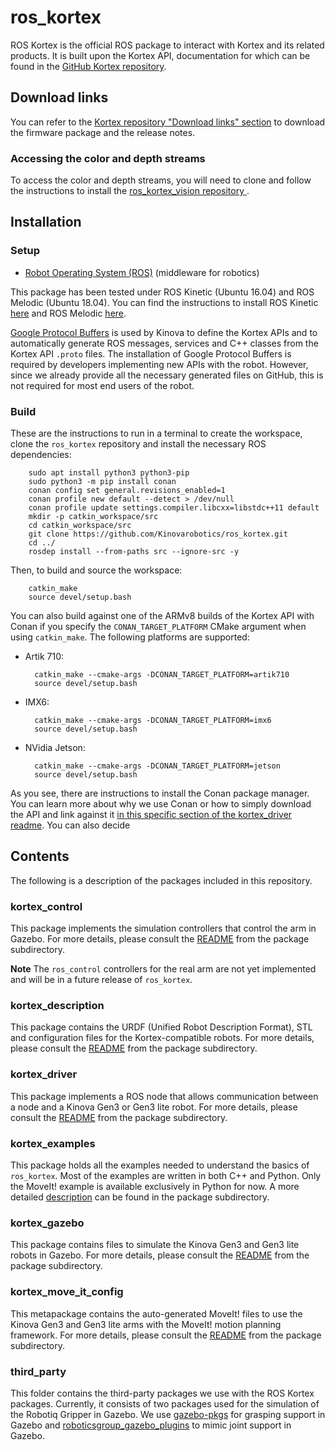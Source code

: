 # ros_kortex
 ROS Kortex is the official ROS package to interact with Kortex and its related products. It is built upon the Kortex API, documentation for which can be found in the [GitHub Kortex repository](https://github.com/Kinovarobotics/kortex).

## Download links

You can refer to the [Kortex repository "Download links" section](https://github.com/Kinovarobotics/kortex#download-links) to download the firmware package and the release notes.

### Accessing the color and depth streams 

To access the color and depth streams, you will need to clone and follow the instructions to install the [ros_kortex_vision repository ](https://github.com/Kinovarobotics/ros_kortex_vision).
## Installation

### Setup

- [Robot Operating System (ROS)](http://wiki.ros.org) (middleware for robotics)

This package has been tested under ROS Kinetic (Ubuntu 16.04) and ROS Melodic (Ubuntu 18.04).
You can find the instructions to install ROS Kinetic [here](http://wiki.ros.org/kinetic/Installation/Ubuntu) and ROS Melodic [here](http://wiki.ros.org/melodic/Installation/Ubuntu).

[Google Protocol Buffers](https://developers.google.com/protocol-buffers/) is used by Kinova to define the Kortex APIs and to automatically generate ROS messages, services and C++ classes from the Kortex API `.proto` files. The installation of Google Protocol Buffers is required by developers implementing new APIs with the robot. However, since we already provide all the necessary generated files on GitHub, this is not required for most end users of the robot.

### Build

These are the instructions to run in a terminal to create the workspace, clone the `ros_kortex` repository and install the necessary ROS dependencies:

        sudo apt install python3 python3-pip
        sudo python3 -m pip install conan
        conan config set general.revisions_enabled=1
        conan profile new default --detect > /dev/null
        conan profile update settings.compiler.libcxx=libstdc++11 default
        mkdir -p catkin_workspace/src
        cd catkin_workspace/src
        git clone https://github.com/Kinovarobotics/ros_kortex.git
        cd ../
        rosdep install --from-paths src --ignore-src -y

Then, to build and source the workspace:

        catkin_make
        source devel/setup.bash

You can also build against one of the ARMv8 builds of the Kortex API with Conan if you specify the `CONAN_TARGET_PLATFORM` CMake argument when using `catkin_make`. The following platforms are supported:

- Artik 710: 

        catkin_make --cmake-args -DCONAN_TARGET_PLATFORM=artik710
        source devel/setup.bash

- IMX6:

        catkin_make --cmake-args -DCONAN_TARGET_PLATFORM=imx6
        source devel/setup.bash

- NVidia Jetson: 

        catkin_make --cmake-args -DCONAN_TARGET_PLATFORM=jetson
        source devel/setup.bash

As you see, there are instructions to install the Conan package manager. You can learn more about why we use Conan or how to simply download the API and link against it [in this specific section of the kortex_driver readme](kortex_driver/readme.md#conan). You can also decide 

## Contents

The following is a description of the packages included in this repository.

### kortex_control
This package implements the simulation controllers that control the arm in Gazebo. For more details, please consult the [README](kortex_control/readme.md) from the package subdirectory.

**Note** The `ros_control` controllers for the real arm are not yet implemented and will be in a future release of `ros_kortex`.

### kortex_description
This package contains the URDF (Unified Robot Description Format), STL and configuration files for the Kortex-compatible robots. For more details, please consult the [README](kortex_description/readme.md) from the package subdirectory.

### kortex_driver
This package implements a ROS node that allows communication between a node and a Kinova Gen3 or Gen3 lite robot. For more details, please consult the [README](kortex_driver/readme.md) from the package subdirectory.

### kortex_examples
This package holds all the examples needed to understand the basics of `ros_kortex`. Most of the examples are written in both C++ and Python. Only the MoveIt! example is available exclusively in Python for now.
A more detailed [description](kortex_examples/readme.md) can be found in the package subdirectory.

### kortex_gazebo
This package contains files to simulate the Kinova Gen3 and Gen3 lite robots in Gazebo. For more details, please consult the [README](kortex_gazebo/readme.md) from the package subdirectory.

### kortex_move_it_config
This metapackage contains the auto-generated MoveIt! files to use the Kinova Gen3 and Gen3 lite arms with the MoveIt! motion planning framework. For more details, please consult the [README](kortex_move_it_config/readme.md) from the package subdirectory.

### third_party
This folder contains the third-party packages we use with the ROS Kortex packages. Currently, it consists of two packages used for the simulation of the Robotiq Gripper in Gazebo. We use [gazebo-pkgs](third_party/gazebo-pkgs/README.md) for grasping support in Gazebo and [roboticsgroup_gazebo_plugins](third_party/roboticsgroup_gazebo_plugins/README.md) to mimic joint support in Gazebo.
